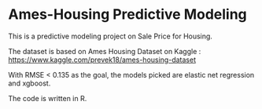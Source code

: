 # Ames-Housing Predictive Modeling

This is a predictive modeling project on Sale Price for Housing.

The dataset is based on Ames Housing Dataset on Kaggle :
https://www.kaggle.com/prevek18/ames-housing-dataset

With RMSE < 0.135 as the goal, the models picked are elastic net regression and xgboost.

The code is written in R.
